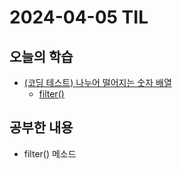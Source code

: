 # 2024-04-05 TIL
## 오늘의 학습
- [(코딩 테스트) 나누어 떨어지는 숫자 배열](/Coding%20Test/프로그래머스/연습문제/나누어%20떨어지는%20숫자%20배열.md)
	- [filter()](/Java/Method/filter().md)

## 공부한 내용
- filter() 메소드